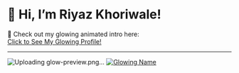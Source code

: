 # 👋 Hi, I’m Riyaz Khoriwale!

🌟 Check out my glowing animated intro here:  
[Click to See My Glowing Profile!](https://riyaz-khoriwale.github.io/Ai-poster-generator/)

---
![Uploading glow-preview.png…]()
[![Glowing Name](https://github.com/Riyaz-khoriwale/Ai-poster-generator/raw/main/glow-preview.png)](https://riyaz-khoriwale.github.io/Ai-poster-generator/)
